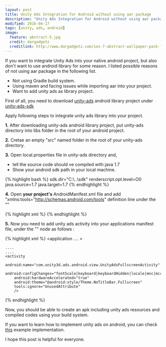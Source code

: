 ```yaml
---
layout: post
title: Unity Ads Integration for Android without using aar package
description: "Unity Ads Integration for Android without using aar package"
modified: 2016-04-17
tags: [unity, ads, android]
image:
  feature: abstract-5.jpg
  credit: dargadgetz
  creditlink: http://www.dargadgetz.com/ios-7-abstract-wallpaper-pack-for-iphone-5-and-ipod-touch-retina/
---
```


If you want to integrate Unity Ads into your native android project, but also don't want to use android library for some reason. I listed possible reasons of not using aar package in the following list.

- Not using Gradle build system.
- Using maven and facing issues while importing aar into your project.
- Want to add unity ads as library project.

First of all, you need to download <a href="https://github.com/Applifier/unity-ads-sdk/tree/master/unity-ads">unity-ads</a> android library project under <a href="https://github.com/Applifier/unity-ads-sdk/tree/master/">unity-ads-sdk</a>

Apply following steps to integrate unity ads library into your project.

<b>1.</b> After downloading unity-ads android library project, put unity-ads directory into libs folder in the root of your android project.

<b>2.</b> Cretae an empty "src" named folder in the root of your unity-ads directory.

<b>3.</b> Open local.properties file in unity-ads directory and,

- tell the source code should ve compiled with java 1.7
- Show your android sdk path in your local machine.

{% highlight bash %}
sdk.dir="C:\\..\\sdk"
renderscript.opt.level=O0
java.source=1.7
java.target=1.7
{% endhighlight %}

<b>4.</b> Open <b>your project's</b> AndroidManifest.xml file and add "xmlns:tools="http://schemas.android.com/tools" definition line under the "<manifest/>"

{% highlight xml %}
<manifest xmlns:android="http://schemas.android.com/apk/res/android"
	  xmlns:tools="http://schemas.android.com/tools"
      package="..."
      android:versionCode="..."
      android:versionName="..."
      android:installLocation="auto">
{% endhighlight %}

<b>5.</b> Now you need to add unity ads activity into your applications manifest file, under the "<application>" node as follows :

{% highlight xml %}
<application
	....
	>

	....
	....
	<activity
	    android:name="com.unity3d.ads.android.view.UnityAdsFullscreenActivity"
	    android:configChanges="fontScale|keyboard|keyboardHidden|locale|mnc|mcc|navigation|orientation|screenLayout|screenSize|smallestScreenSize|uiMode|touchscreen"
	    android:hardwareAccelerated="true"
	    android:theme="@android:style/Theme.NoTitleBar.Fullscreen"
	    tools:ignore="UnusedAttribute" 
		/>

</application>
{% endhighlight %}

Now, you should be able to create an apk including unity ads resources and compiled codes using your build system.

If you want to learn how to implement unity ads on android, you can check <a href="https://github.com/Applifier/unity-ads/tree/master/android/example/src/com/unity3d/ads/android/example">this</a> example implementation.

I hope this post is helpful for everyone.
